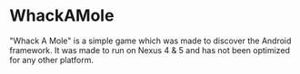 # WhackAMole

"Whack A Mole" is a simple game which was made to discover the Android framework.
It was made to run on Nexus 4 & 5 and has not been optimized for any other platform.
